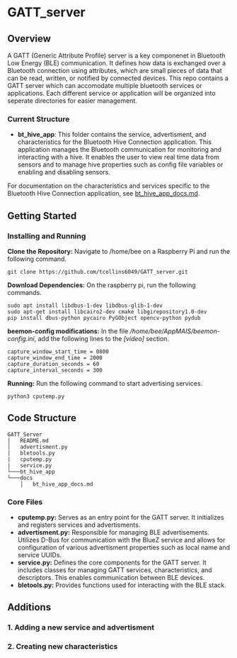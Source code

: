 # GATT_server

## Overview
A GATT (Generic Attribute Profile) server is a key componenet in Bluetooth Low Energy (BLE) communication. It defines how data is exchanged over a Bluetooth connection using attributes, which are small pieces of data that can be read, written, or notified by connected devices. This repo contains a GATT server which can accomodate multiple bluetooth services or applications. Each different service or application will be organized into seperate directories for easier management.
### Current Structure
- **bt_hive_app**: This folder contains the service, advertisment, and characteristics for the Bluetooth Hive Connection application. This application manages the Bluetooth communication for monitoring and interacting with a hive. It enables the user to view real time data from sensors and to manage hive properties such as config file variables or enabling and disabling sensors.

For documentation on the characteristics and services specific to the Bluetooth Hive Connection application, see [bt_hive_app_docs.md](docs/bt_hive_app_docs.md).

## Getting Started
### Installing and Running
**Clone the Repository:** Navigate to /home/bee on a Raspberry Pi and run the following command.
```
git clone https://github.com/tcollins6049/GATT_server.git
```

**Download Dependencies:** On the raspberry pi, run the following commands.
```
sudo apt install libdbus-1-dev libdbus-glib-1-dev
sudo apt-get install libcairo2-dev cmake libgirepository1.0-dev
pip install dbus-python pycairo PyGObject opencv-python pydub
```

**beemon-config modifications:** In the file */home/bee/AppMAIS/beemon-config.ini*, add the following lines to the *[video]* section.
```
capture_window_start_time = 0800
capture_window_end_time = 2000
capture_duration_seconds = 60
capture_interval_seconds = 300
```

**Running:** Run the following command to start advertising services.
```
python3 cputemp.py
```
   
## Code Structure
```
GATT_Server
│   README.md  
│   advertisment.py
|   bletools.py
|   cputemp.py
|   service.py
└───bt_hive_app
└───docs
    │   bt_hive_app_docs.md

```
### Core Files
- **cputemp.py:** Serves as an entry point for the GATT server. It initializes and registers services and advertisments.
- **advertisment.py:** Responsible for managing BLE advertisements. Utilizes D-Bus for communication with the BlueZ service and allows for configuration of various advertisment properties such as local name and service UUIDs.
- **service.py:** Defines the core components for the GATT server. It includes classes for managing GATT services, characteristics, and descriptors. This enables communication between BLE devices.
- **bletools.py:** Provides functions used for interacting with the BLE stack.

## Additions
### 1. Adding a new service and advertisment

### 2. Creating new characteristics
